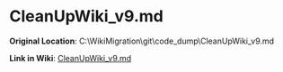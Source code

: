 # CleanUpWiki_v9.md

**Original Location**: C:\WikiMigration\git\code_dump\CleanUpWiki_v9.md

**Link in Wiki**: [CleanUpWiki_v9.md](https://github.com/itnett/FTD02N/wiki/CleanUpWiki_v9)
